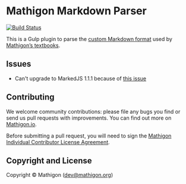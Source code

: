# Mathigon Markdown Parser

[![Build Status](https://travis-ci.org/mathigon/parser.svg?branch=master)](https://travis-ci.org/mathigon/parser)

This is a Gulp plugin to parse the
[custom Markdown format](https://github.com/mathigon/textbooks/wiki/content.md)
used by [Mathigon’s textbooks](https://github.com/mathigon/textbooks).


## Issues

* Can't upgrade to MarkedJS 1.1.1 because of [this issue](https://github.com/markedjs/marked/issues/1754)


## Contributing

We welcome community contributions: please file any bugs you find or send us
pull requests with improvements. You can find out more on
[Mathigon.io](http://mathigon.io).

Before submitting a pull request, you will need to sign the [Mathigon Individual
Contributor License Agreement](https://gist.github.com/plegner/5ad5b7be2948a4ad073c50b15ac01d39).


## Copyright and License

Copyright © Mathigon ([dev@mathigon.org](mailto:dev@mathigon.org))  
